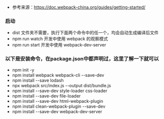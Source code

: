 * 参考来源：https://doc.webpack-china.org/guides/getting-started/

### 启动
* dist 文件夹不需要，执行下面两个命令中的任一个，均会自动生成编译后文件
* npm run watch 开发中使用 webpack 的观察模式
* npm run start 开发中使用 webpack-dev-server

### 以下是安装命令，在package.json中都声明过，这里了解一下就可以
* npm init -y
* npm install webpack webpack-cli --save-dev
* npm install --save lodash
* npx webpack src/index.js --output dist/bundle.js
* npm install --save-dev style-loader css-loader
* npm install --save-dev file-loader
* npm install --save-dev html-webpack-plugin
* npm install clean-webpack-plugin --save-dev
* npm install --save-dev webpack-dev-server

